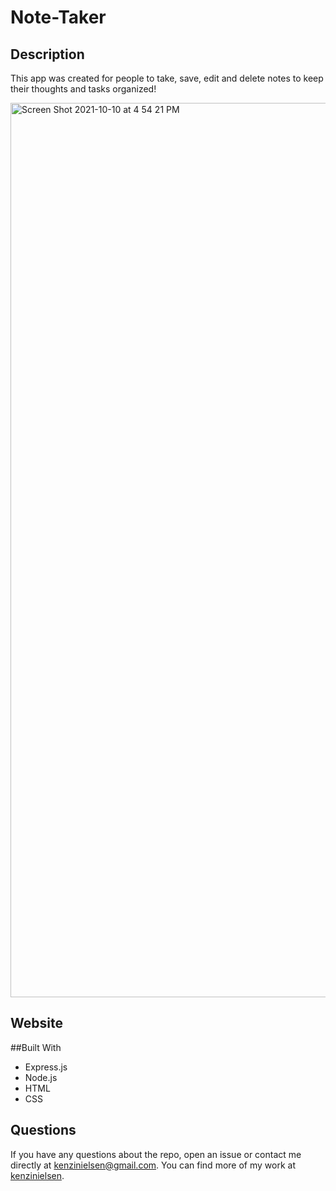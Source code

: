 # Note-Taker

## Description
This app was created for people to take, save, edit and delete notes to keep their thoughts and tasks organized!

<img width="1431" alt="Screen Shot 2021-10-10 at 4 54 21 PM" src="https://user-images.githubusercontent.com/86693696/136715571-31d8c975-41fe-410f-ac52-60d92dae4496.png">

## Website

##Built With
* Express.js
* Node.js
* HTML
* CSS

## Questions

  If you have any questions about the repo, open an issue or contact me directly at 
    kenzinielsen@gmail.com. 
  You can find more of my work at [kenzinielsen](https://github.com/kenzinielsen/).

